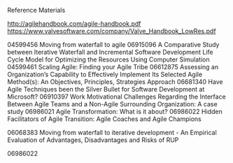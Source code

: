 Reference Materials

http://agilehandbook.com/agile-handbook.pdf
https://www.valvesoftware.com/company/Valve_Handbook_LowRes.pdf

04599456 Moving from waterfall to agile
06915096 A Comparative Study between Iterative Waterfall and Incremental Software Development Life Cycle Model for Optimizing the Resources Using Computer Simulation
04599461 Scaling Agile: Finding your Agile Tribe
06612875 Assessing an Organization’s Capability to Effectively Implement Its Selected Agile Method(s): An Objectives, Principles, Strategies Approach
06681340 Have Agile Techniques been the Silver Bullet for Software Development at Microsoft?
06910397 Work Motivational Challenges Regarding the Interface Between Agile Teams and a Non-Agile Surrounding Organization: A case study
06986021 Agile Transformation: What is it about?
06986022 Hidden Facilitators of Agile Transition: Agile Coaches and Agile Champions




06068383 Moving from waterfall to iterative development - An Empirical Evaluation of Advantages, Disadvantages and Risks of RUP


06986022

